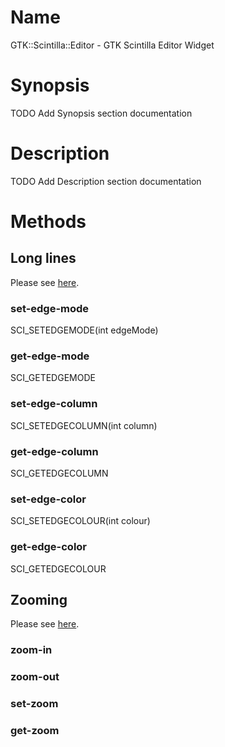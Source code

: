 Name
====

GTK::Scintilla::Editor - GTK Scintilla Editor Widget

Synopsis
========

TODO Add Synopsis section documentation

Description
===========

TODO Add Description section documentation

Methods
=======

Long lines
----------

Please see [here](http://www.scintilla.org/ScintillaDoc.html#LongLines).

### set-edge-mode

SCI_SETEDGEMODE(int edgeMode)

### get-edge-mode

SCI_GETEDGEMODE

### set-edge-column

SCI_SETEDGECOLUMN(int column)

### get-edge-column

SCI_GETEDGECOLUMN

### set-edge-color

SCI_SETEDGECOLOUR(int colour)

### get-edge-color

SCI_GETEDGECOLOUR

Zooming
-------

Please see [here](http://www.scintilla.org/ScintillaDoc.html#Zooming).

### zoom-in

### zoom-out

### set-zoom

### get-zoom
